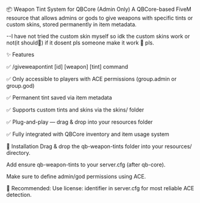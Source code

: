 📦 Weapon Tint System for QBCore (Admin Only)
A QBCore-based FiveM resource that allows admins or gods to give weapons with specific tints or custom skins, stored permanently in item metadata.

--I have not tried the custom skin myself so idk the custom skins work or not(it should🤞) if it dosent pls someone make it work 🥺 pls.

✨ Features

✅ /giveweapontint [id] [weapon] [tint] command

✅ Only accessible to players with ACE permissions (group.admin or group.god)

✅ Permanent tint saved via item metadata

✅ Supports custom tints and skins via the skins/ folder

✅ Plug-and-play — drag & drop into your resources folder

✅ Fully integrated with QBCore inventory and item usage system


🧱 Installation
Drag & drop the qb-weapon-tints folder into your resources/ directory.

Add ensure qb-weapon-tints to your server.cfg (after qb-core).

Make sure to define admin/god permissions using ACE.

🔐 Recommended: Use license: identifier in server.cfg for most reliable ACE detection.

